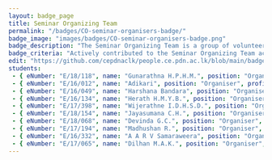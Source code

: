 ```yaml
---
layout: badge_page
title: Seminar Organizing Team
permalink: "/badges/CO-seminar-organisers-badge/"
badge_image: "images/badges/CO-seminar-organisers-badge.png"
badge_description: "The Seminar Organizing Team is a group of volunteers assisting to Organize seminars for students in the University of Peradeniya as well as other student's in other universities."
badge_criteria: "Actively contributed to the Seminar Organizing Team activities"
edit: "https://github.com/cepdnaclk/people.ce.pdn.ac.lk/blob/main/badges/CO-seminar-organisers-badge"
students: 
 - { eNumber: "E/18/118", name: "Gunarathna H.P.H.M.", position: "Organiser", profile_url: "/students/e18/118/", profile_image: "/images/students/e18/e18118.jpg", link: "#" }
 - { eNumber: "E/16/012", name: "Adikari", position: "Organiser", profile_url: "/students/e16/012/", profile_image: "/images/students/e16/e16012.jpg", link: "#" }
 - { eNumber: "E/16/049", name: "Harshana Bandara", position: "Organiser", profile_url: "/students/e16/049/", profile_image: "/images/students/e16/e16049.jpg", link: "#" }
 - { eNumber: "E/16/134", name: "Herath H.M.Y.B.", position: "Organiser", profile_url: "/students/e16/134/", profile_image: "/images/students/e16/e16134.jpg", link: "#" }
 - { eNumber: "E/17/398", name: "Wijerathne I.D.H.S.D.", position: "Organiser", profile_url: "/students/e17/398/", profile_image: "/images/students/e17/e17398.jpg", link: "#" }
 - { eNumber: "E/18/154", name: "Jayasumana C.H.", position: "Organiser", profile_url: "/students/e18/154/", profile_image: "/images/students/e18/e18154.jpg", link: "#" }
 - { eNumber: "E/18/068", name: "Devinda G.C.", position: "Organiser", profile_url: "/students/e18/068/", profile_image: "/images/students/e18/e18068.jpg", link: "#" }
 - { eNumber: "E/17/194", name: "Madhushan R.", position: "Organiser", profile_url: "/students/e17/194/", profile_image: "/images/students/e17/e17194.jpg", link: "#" }
 - { eNumber: "E/16/332", name: "A A R V Samaraweera", position: "Organiser", profile_url: "/students/e16/332/", profile_image: "/images/students/e16/e16332.jpg", link: "#" }
 - { eNumber: "E/17/065", name: "Dilhan M.A.K.", position: "Organiser", profile_url: "/students/e17/065/", profile_image: "/images/students/e17/e17065.jpg", link: "#" }
---
```

